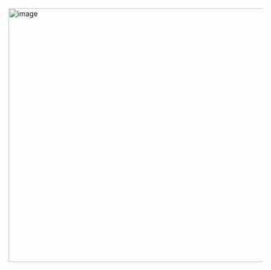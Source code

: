 <img width="1766" height="502" alt="image" src="https://github.com/user-attachments/assets/08eacf87-f6ba-47f2-ac17-01ef16d4415b" />
